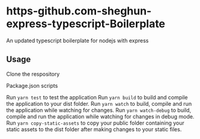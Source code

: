 # https-github.com-sheghun-express-typescript-Boilerplate
An updated typescript boilerplate for nodejs with express

## Usage
Clone the respository

Package.json scripts

Run `yarn test` to test the application
Run  `yarn build` to build and compile the application to your dist folder.
Run `yarn watch` to build, compile and run the application while watching for changes.
Run `yarn watch-debug` to build, compile and run the application while watching for changes in debug mode.
Run `yarn copy-static-assets` to copy your public folder containing your static assets to the dist folder after making changes to your static files.
